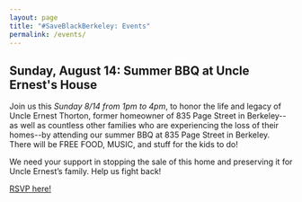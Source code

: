 ```yaml
---
layout: page
title: "#SaveBlackBerkeley: Events"
permalink: /events/
---
```


## Sunday, August 14: Summer BBQ at Uncle Ernest's House

Join us this *Sunday 8/14 from 1pm to 4pm*, to honor the life and legacy of Uncle Ernest Thorton, former homeowner of 835 Page Street in Berkeley--as well as countless other families who are experiencing the loss of their homes--by attending our summer BBQ at 835 Page Street in Berkeley. There will be FREE FOOD, MUSIC, and stuff for the kids to do!

We need your support in stopping the sale of this home and preserving it for Uncle Ernest’s family. Help us fight back!

[RSVP here!](http://saveblackberkeley.org/summerbbq)